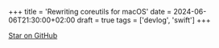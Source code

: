 +++
title = 'Rewriting coreutils for macOS'
date = 2024-06-06T21:30:00+02:00
draft = true
tags = ['devlog', 'swift']
+++

[Star on GitHub](https://github.com/neetware/coreutils)